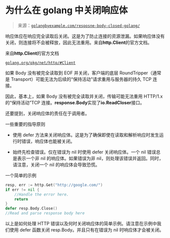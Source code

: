 <!--yml

类别：未分类

日期：2024-10-13 06:33:01

-->

# 为什么在 golang 中关闭响应体

> 来源：[`golangbyexample.com/resposne-body-closed-golang/`](https://golangbyexample.com/resposne-body-closed-golang/)

响应体应在响应完全读取后关闭。这是为了防止连接的资源泄漏。如果响应体没有关闭，则连接将不会被释放，因此无法重用。来自**http.Client**的官方文档。

来自**http.Client**的官方文档

[`golang.org/pkg/net/http/#Client`](https://golang.org/pkg/net/http/#Client)

如果 Body 没有被完全读取到 EOF 并关闭，客户端的底层 RoundTripper（通常是 Transport）可能无法为后续的“保持活动”请求重用与服务器的持久 TCP 连接。

因此，基本上，如果 Body 没有被完全读取并关闭，传输可能无法重用 HTTP/1.x 的“保持活动”TCP 连接。**response.Body**实现了**io.ReadCloser**接口。

还要提到，关闭响应体的责任在于调用者。

一些重要的指导原则

+   使用 defer 方法来关闭响应体。这是为了确保即使在读取和解析响应时发生运行时错误，响应体也能被关闭。

+   始终先检查错误。仅在错误为 nil 时使用 defer 关闭响应体。一个 nil 错误总是表示一个非 nil 的响应体。如果错误为非 nil，则处理该错误并返回。同时，请注意，关闭一个 nil 的响应体会导致恐慌。

一个简单的示例

```go
resp, err := http.Get("http://google.com/")
if err != nil {
    //Handle the error here.
    return
}
defer resp.Body.Close()
//Read and parse response body here
```

以上是如何处理 HTTP 错误以及何时关闭响应体的简单示例。请注意在示例中我们使用 defer 函数关闭 resp.Body。并且只有在错误为 nil 时响应体才会被关闭。


